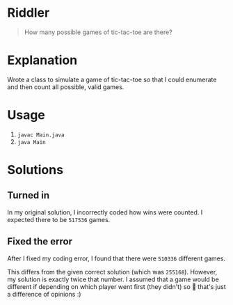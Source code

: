 # Riddler

> How many possible games of tic-tac-toe are there?

# Explanation
Wrote a class to simulate a game of tic-tac-toe so that I could enumerate and then count all possible, valid games.

# Usage
1. `javac Main.java`
1. `java Main`


# Solutions

## Turned in
In my original solution, I incorrectly coded how wins were counted. I expected there to be `517536` games.

## Fixed the error
After I fixed my coding error, I found that there were `510336` different games.

This differs from the given correct solution (which was `255168`).
However, my solution is exactly twice that number.
I assumed that a game would be different if depending on which player went first (they didn't) so :shrug: that's just a difference of opinions :)

